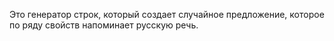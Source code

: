 Это генератор строк, который создает случайное предложение, которое по ряду свойств напоминает русскую речь.